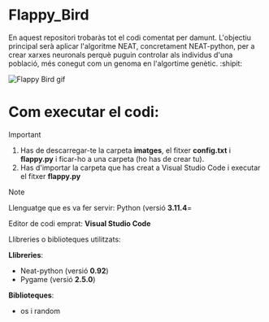# Flappy_Bird

En aquest repositori trobaràs tot el codi comentat per damunt. L'objectiu principal serà aplicar l'algoritme NEAT, concretament NEAT-python, per a crear xarxes neuronals perquè puguin controlar als individus d'una població, més conegut com un genoma en l'algortime genètic. :shipit:

![Flappy Bird gif](https://github.com/dtoscar24/Flappy_Bird/assets/139642210/59051e24-7bca-4c76-a6d1-6056c7856b2d)

# Com executar el codi:

> [!IMPORTANT]
> 1. Has de descarregar-te la carpeta **imatges**, el fitxer **config.txt** i **flappy.py** i ficar-ho a una carpeta (ho has de crear tu).
> 2. Has d'importar la carpeta que has creat a Visual Studio Code i executar el fitxer **flappy.py**

> [!NOTE]
> Llenguatge que es va fer servir: Python (versió **3.11.4**=
> 
> Editor de codi emprat: **Visual Studio Code**
> 
> Llibreries o biblioteques utilitzats:
> 
> **Llibreries**:
> - Neat-python (versió **0.92**)
> - Pygame (versió **2.5.0**)
>   
> **Biblioteques**:
> - os i random

